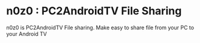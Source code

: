 # n0z0 : PC2AndroidTV File Sharing
n0z0 is PC2AndroidTV File sharing. Make easy to share file from your PC to your Android TV

